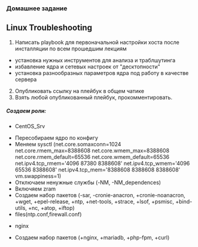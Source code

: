 ### Домашнее задание
Linux Troubleshooting
--------
1. Написать playbook для первоначальной настройки хоста после инсталляции по всем прошедшим лекциям
- установка нужных инструментов для анализа и траблшутинга
- избавление ядра и сетевых настроек от "десктопности"
- установка разнообразных параметров ядра под работу в качестве сервера
2. Опубликовать ссылку на плейбук в общем чатике
3. Взять любой опубликованный плейбук, прокомментировать.

##### Создаем роли:
 * CentOS_Srv
  - Пересобираем ядро по конфигу
  - Меняем sysctl (net.core.somaxconn=1024 net.core.rmem_max=8388608 net.core.wmem_max=8388608 net.core.rmem_default=65536 net.core.wmem_default=65536 net.ipv4.tcp_rmem='4096 87380 8388608' net.ipv4.tcp_wmem='4096 65536 8388608' net.ipv4.tcp_mem='8388608 8388608 8388608' vm.swappiness=1)
  - Отключаем ненужные службы (-NM, -NM_dependences)
  - Включяем zram
  - Создаем набор пакетов (-sar, -cronie-anacron, +cronie-noanacron, +wget, +epel-release, +ntp, +net-tools, +strace, +lsof, +psmisc, +bind-utils, +nc, +atop, +iftop)
  - files(ntp.conf,firewall.conf)
 * nginx
  - Создаем набор пакетов (+nginx, +mariadb, +php-fpm, +curl)
